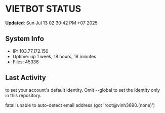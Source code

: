 # VIETBOT STATUS
**Updated**: Sun Jul 13 02:30:42 PM +07 2025

## System Info
- IP: 103.77.172.150
- Uptime: up 1 week, 18 hours, 18 minutes
- Files: 45336

## Last Activity

to set your account's default identity.
Omit --global to set the identity only in this repository.

fatal: unable to auto-detect email address (got 'root@vinh3690.(none)')
